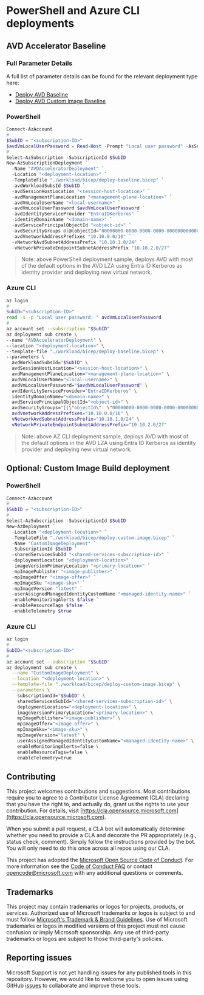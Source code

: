 # PowerShell and Azure CLI deployments

## AVD Accelerator Baseline

### Full Parameter Details

A full list of parameter details can be found for the relevant deployment type here:
- [Deploy AVD Baseline](../docs/autoGenerated/deploy-baseline.bicep.md)
- [Deploy AVD Custom Image Baseline](../docs/autoGenerated/deploy-custom-image.bicep.md)

### PowerShell

```powershell
Connect-AzAccount
#
$SubID = "<subscription-ID>"
$avdVmLocalUserPassword = Read-Host -Prompt "Local user password" -AsSecureString
#
Select-AzSubscription -SubscriptionId $SubID
New-AzSubscriptionDeployment `
  -Name "AVDAcceleratorDeployment" `
  -Location "<deployment-location>" `
  -TemplateFile "./workload/bicep/deploy-baseline.bicep" `
  -avdWorkloadSubsId $SubID `
  -avdSessionHostLocation "<session-host-location>" `
  -avdManagementPlaneLocation "<management-plane-location>" `
  -avdVmLocalUserName "<local-username>" `
  -avdVmLocalUserPassword $avdVmLocalUserPassword `
  -avdIdentityServiceProvider "EntraIDKerberos" `
  -identityDomainName "<domain-name>" `
  -avdServicePrincipalObjectId "<object-id>" `
  -avdSecurityGroups @(@{objectId="00000000-0000-0000-0000-000000000000"; displayName="Example-Security-Group"}) `
  -avdVnetworkAddressPrefixes "10.10.0.0/16" `
  -vNetworkAvdSubnetAddressPrefix "10.10.1.0/24" `
  -vNetworkPrivateEndpointSubnetAddressPrefix "10.10.2.0/27"
```
> Note: above PowerShell deployment sample, deploys AVD with most of the default options in the AVD LZA using  Entra ID Kerberos as identity provider and deploying new virtual network.

### Azure CLI

```bash
az login
#
SubID="<subscription-ID>"
read -s -p "Local user password: " avdVmLocalUserPassword
#
az account set --subscription "$SubID"
az deployment sub create \
--name "AVDAcceleratorDeployment" \
--location "<deployment-location>" \
--template-file "./workload/bicep/deploy-baseline.bicep" \
--parameters \
  avdWorkloadSubsId="$SubID" \
  avdSessionHostLocation="<session-host-location>" \
  avdManagementPlaneLocation="<management-plane-location>" \
  avdVmLocalUserName="<local-username>" \
  avdVmLocalUserPassword="$avdVmLocalUserPassword" \
  avdIdentityServiceProvider="EntraIDKerberos" \
  identityDomainName="<domain-name>" \
  avdServicePrincipalObjectId="<object-id>" \
  avdSecurityGroups="[{\"objectId\": \"00000000-0000-0000-0000-000000000000\", \"displayName\": \"Example-Security-Group\"}]" \ 
  avdVnetworkAddressPrefixes="10.10.0.0/16" \
  vNetworkAvdSubnetAddressPrefix="10.10.1.0/24" \
  vNetworkPrivateEndpointSubnetAddressPrefix="10.10.2.0/27"
```
> Note: above AZ CLI deployment sample, deploys AVD with most of the default options in the AVD LZA using  Entra ID Kerberos as identity provider and deploying new virtual network.

## Optional: Custom Image Build deployment

### PowerShell

```powershell
Connect-AzAccount
#
$SubID = "<subscription-ID>"
#
Select-AzSubscription -SubscriptionId $SubID
New-AzDeployment `
  -Location "<deployment-location>" `
  -TemplateFile "./workload/bicep/deploy-custom-image.bicep" `
  -Name "CustomImageDeployment" `
  -SubscriptionId $SubID `
  -sharedServicesSubId "<shared-services-subscription-id>" `
  -deploymentLocation "<deployment-location>" `
  -imageVersionPrimaryLocation "<primary-location>" `
  -mpImagePublisher "<image-publisher>" `
  -mpImageOffer "<image-offer>" `
  -mpImageSku "<image-sku>" `
  -mpImageVersion "latest" `
  -userAssignedManagedIdentityCustomName "<managed-identity-name>" `
  -enableMonitoringAlerts $false `
  -enableResourceTags $false `
  -enableTelemetry $true
```

### Azure CLI

```bash
az login
#
SubID="<subscription-ID>"
#
az account set --subscription "$SubID"
az deployment sub create \
  --name "CustomImageDeployment" \
  --location "<deployment-location>" \
  --template-file "./workload/bicep/deploy-custom-image.bicep" \
  --parameters \
    subscriptionId="$SubID" \
    sharedServicesSubId="<shared-services-subscription-id>" \
    deploymentLocation="<deployment-location>" \
    imageVersionPrimaryLocation="<primary-location>" \
    mpImagePublisher="<image-publisher>" \
    mpImageOffer="<image-offer>" \
    mpImageSku="<image-sku>" \
    mpImageVersion="latest" \
    userAssignedManagedIdentityCustomName="<managed-identity-name>" \
    enableMonitoringAlerts=false \
    enableResourceTags=false \
    enableTelemetry=true
```

## Contributing

This project welcomes contributions and suggestions.  Most contributions require you to agree to a
Contributor License Agreement (CLA) declaring that you have the right to, and actually do, grant us
the rights to use your contribution. For details, visit [https://cla.opensource.microsoft.com](https://cla.opensource.microsoft.com).

When you submit a pull request, a CLA bot will automatically determine whether you need to provide
a CLA and decorate the PR appropriately (e.g., status check, comment). Simply follow the instructions
provided by the bot. You will only need to do this once across all repos using our CLA.

This project has adopted the [Microsoft Open Source Code of Conduct](https://opensource.microsoft.com/codeofconduct/).
For more information see the [Code of Conduct FAQ](https://opensource.microsoft.com/codeofconduct/faq/) or
contact [opencode@microsoft.com](mailto:opencode@microsoft.com) with any additional questions or comments.

## Trademarks

This project may contain trademarks or logos for projects, products, or services. Authorized use of Microsoft
trademarks or logos is subject to and must follow
[Microsoft's Trademark & Brand Guidelines](https://www.microsoft.com/legal/intellectualproperty/trademarks).
Use of Microsoft trademarks or logos in modified versions of this project must not cause confusion or imply Microsoft sponsorship.
Any use of third-party trademarks or logos are subject to those third-party's policies.

## Reporting issues

Microsoft Support is not yet handling issues for any published tools in this repository. However, we would like to welcome you to open issues using GitHub [issues](https://github.com/Azure/avdaccelerator/issues) to collaborate and improve these tools.

